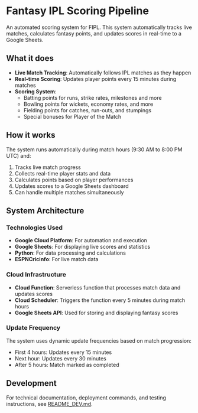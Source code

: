 # Fantasy IPL Scoring Pipeline

An automated scoring system for FIPL. This system automatically tracks live matches, calculates fantasy points, and updates scores in real-time to a Google Sheets.

## What it does

- **Live Match Tracking**: Automatically follows IPL matches as they happen
- **Real-time Scoring**: Updates player points every 15 minutes during matches
- **Scoring System**: 
  - Batting points for runs, strike rates, milestones and more
  - Bowling points for wickets, economy rates, and more
  - Fielding points for catches, run-outs, and stumpings
  - Special bonuses for Player of the Match

## How it works

The system runs automatically during match hours (9:30 AM to 8:00 PM UTC) and:
1. Tracks live match progress
2. Collects real-time player stats and data
3. Calculates points based on player performances
4. Updates scores to a Google Sheets dashboard
5. Can handle multiple matches simultaneously

## System Architecture

### Technologies Used

- **Google Cloud Platform**: For automation and execution
- **Google Sheets**: For displaying live scores and statistics
- **Python**: For data processing and calculations
- **ESPNCricinfo**: For live match data

### Cloud Infrastructure
- **Cloud Function**: Serverless function that processes match data and updates scores
- **Cloud Scheduler**: Triggers the function every 5 minutes during match hours
- **Google Sheets API**: Used for storing and displaying fantasy scores

### Update Frequency
The system uses dynamic update frequencies based on match progression:
- First 4 hours: Updates every 15 minutes
- Next hour: Updates every 30 minutes
- After 5 hours: Match marked as completed

## Development

For technical documentation, deployment commands, and testing instructions, see [README_DEV.md](README_DEV.md).

